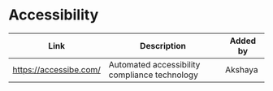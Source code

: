 # Accessibility

| Link | Description | Added by |
| ---- | ----------- | -------- |
| https://accessibe.com/ | Automated accessibility compliance technology | Akshaya |
